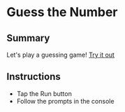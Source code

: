 # Guess the Number

## Summary
Let's play a guessing game! [Try it out](https://repl.it/@clash402/guess-the-number)

## Instructions
- Tap the Run button
- Follow the prompts in the console
